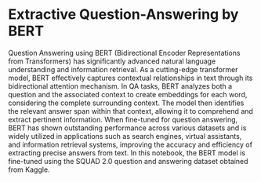 # Extractive Question-Answering by BERT

Question Answering using BERT (Bidirectional Encoder Representations from Transformers) has significantly advanced natural language understanding and information retrieval. As a cutting-edge transformer model, BERT effectively captures contextual relationships in text through its bidirectional attention mechanism. In QA tasks, BERT analyzes both a question and the associated context to create embeddings for each word, considering the complete surrounding context. The model then identifies the relevant answer span within that context, allowing it to comprehend and extract pertinent information. When fine-tuned for question answering, BERT has shown outstanding performance across various datasets and is widely utilized in applications such as search engines, virtual assistants, and information retrieval systems, improving the accuracy and efficiency of extracting precise answers from text. In this notebook, the BERT model is fine-tuned using the SQUAD 2.0 question and answering dataset obtained from Kaggle.
